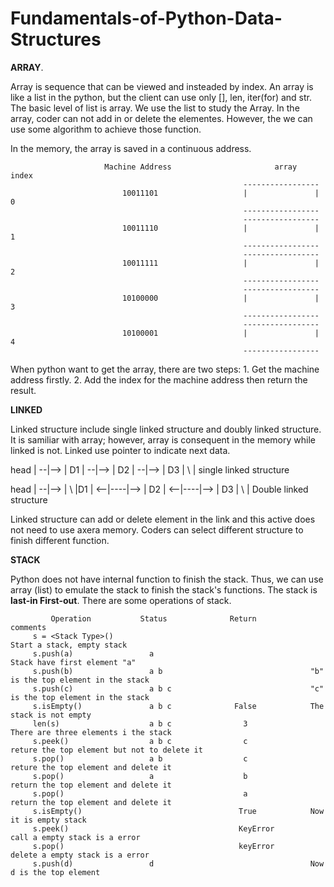 # Fundamentals-of-Python-Data-Structures

**ARRAY**.

Array is sequence that can be viewed and insteaded by index. An array is like a list in the python, but the client can use only [], len, iter(for) and str. The basic level of list is array. We use the list to study the Array. In the array, coder can not add in or delete the elementes. However, the we can use some algorithm to achieve those function. 

In the memory, the array is saved in a continuous address. 

                         Machine Address                       array                    index
                                                        -----------------                          
                             10011101                   |               |                  0
                                                        -----------------
                                                        -----------------
                             10011110                   |               |                  1
                                                        -----------------
                                                        -----------------
                             10011111                   |               |                  2
                                                        -----------------
                                                        -----------------
                             10100000                   |               |                  3
                                                        -----------------
                                                        -----------------
                             10100001                   |               |                  4
                                                        -----------------

When python want to get the array, there are two steps:
        1. Get the machine address firstly.
        2. Add the index for the machine address then return the result.


**LINKED**

Linked structure include single linked structure and doubly linked structure. It is samiliar with array; however, array is consequent in the memory while linked is not. Linked use pointer to indicate next data.  

   head |   --|-->  | D1 |  --|-->  | D2 |  --|--> | D3 | \ |                    single linked structure
   
   head |   --|-->  | \ |D1 |  <--|----|-->  | D2 |  <--|----|-->  | D3 | \ |    Double linked structure

Linked structure can add or delete element in the link and this active does not need to use axera memory. Coders can select different structure to finish different function. 


**STACK**

Python does not have internal function to finish the stack. Thus, we can use array (list) to emulate the stack to finish the stack's functions. The stack is **last-in First-out**. There are some operations of stack.

             Operation           Status              Return               comments
         s = <Stack Type>()                                            Start a stack, empty stack
         s.push(a)                 a                                   Stack have first element "a" 
         s.push(b)                 a b                                 "b" is the top element in the stack
         s.push(c)                 a b c                               "c" is the top element in the stack
         s.isEmpty()               a b c              False            The stack is not empty
         len(s)                    a b c                3              There are three elements i the stack
         s.peek()                  a b c                c              reture the top element but not to delete it
         s.pop()                   a b                  c              reture the top element and delete it
         s.pop()                   a                    b              return the top element and delete it
         s.pop()                                        a              return the top element and delete it
         s.isEmpty()                                   True            Now it is empty stack
         s.peek()                                      KeyError        call a empty stack is a error
         s.pop()                                       keyError        delete a empty stack is a error
         s.push(d)                 d                                   Now d is the top element


